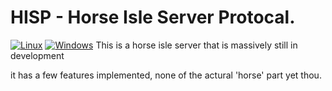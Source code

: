 # HISP - Horse Isle Server Protocal.

[![Linux](https://github.com/KuromeSan/HISP/workflows/linux/badge.svg)](https://github.com/KuromeSan/HISP/workflows/linux/)
[![Windows](https://github.com/KuromeSan/HISP/workflows/windows/badge.svg)](https://github.com/KuromeSan/HISP/workflows/windows/)
This is a horse isle server that is massively still in development

it has a few features implemented, none of the actural 'horse' part yet thou.
